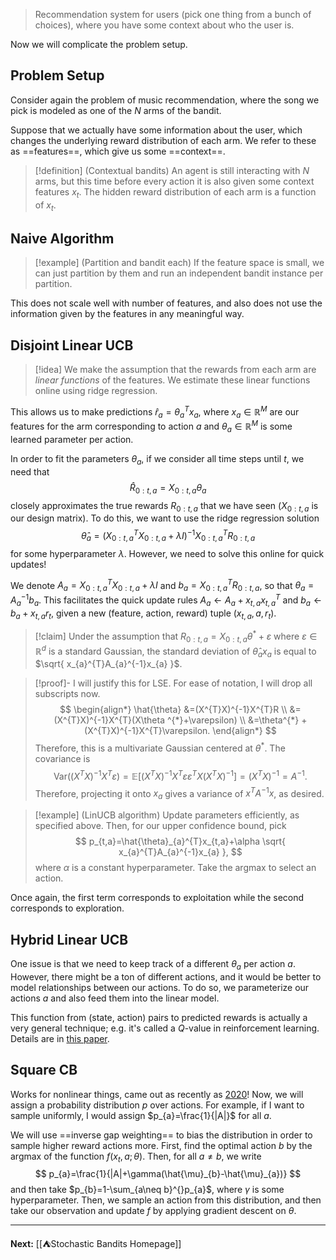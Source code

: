 > Recommendation system for users (pick one thing from a bunch of choices), where you have some context about who the user is.

Now we will complicate the problem setup. 
## Problem Setup

Consider again the problem of music recommendation, where the song we pick is modeled as one of the $N$ arms of the bandit.

Suppose that we actually have some information about the user, which changes the underlying reward distribution of each arm. We refer to these as ==features==, which give us some ==context==.

> [!definition] (Contextual bandits)
> An agent is still interacting with $N$ arms, but this time before every action it is also given some context features $x_{t}$. The hidden reward distribution of each arm is a function of $x_{t}$. 

## Naive Algorithm

> [!example] (Partition and bandit each)
> If the feature space is small, we can just partition by them and run an independent bandit instance per partition. 

This does not scale well with number of features, and also does not use the information given by the features in any meaningful way.

## Disjoint Linear UCB

> [!idea]
> We make the assumption that the rewards from each arm are *linear functions* of the features. We estimate these linear functions online using ridge regression.

This allows us to make predictions $\hat{r}_{a}=\theta_{a}^{T}x_{a}$, where $x_{a} \in \mathbb{R}^{M}$ are our features for the arm corresponding to action $a$ and $\theta_{a}\in \mathbb{R}^{M}$ is some learned parameter per action.

In order to fit the parameters $\theta_{a}$, if we consider all time steps until $t$, we need that
$$
\hat{R}_{0:t, a} = X_{0:t, a}\theta_{a}
$$
closely approximates the true rewards $R_{0:t, a}$ that we have seen ($X_{0:t,a}$ is our design matrix). To do this, we want to use the ridge regression solution
$$
\hat{\theta}_{a}=(X_{0:t,a}^{T}X_{0:t,a}+\lambda I)^{-1}X_{0:t,a}^{T}R_{0:t,a}
$$
for some hyperparameter $\lambda$. However, we need to solve this online for quick updates!

We denote $A_{a}=X_{0:t,a}^{T}X_{0:t,a}+\lambda I$ and $b_{a}=X_{0:t,a}^{T}R_{0:t,a}$, so that $\theta_{a}=A_{a}^{-1}b_{a}$. This facilitates the quick update rules $A_{a}\leftarrow A_{a}+x_{t,a}x_{t,a}^{T}$ and $b_{a}\leftarrow b_{a}+x_{t,a}r_{t}$, given a new (feature, action, reward) tuple $(x_{t,a},a,r_{t})$. 

> [!claim]
> Under the assumption that $R_{0:t,a}=X_{0:t,a}\theta^*+\varepsilon$ where $\varepsilon \in \mathbb{R}^{d}$ is a standard Gaussian, the standard deviation of $\hat{\theta}_{a}x_{a}$ is equal to $\sqrt{ x_{a}^{T}A_{a}^{-1}x_{a} }$.

> [!proof]-
> I will justify this for LSE. For ease of notation, I will drop all subscripts now.
> $$
> \begin{align*}
> \hat{\theta}
> &=(X^{T}X)^{-1}X^{T}R \\
> &=(X^{T}X)^{-1}X^{T}(X\theta ^{*}+\varepsilon) \\
> &=\theta^{*} + (X^{T}X)^{-1}X^{T}\varepsilon.
> \end{align*}
> $$
> Therefore, this is a multivariate Gaussian centered at $\theta^{*}$. The covariance is
> $$
> \text{Var}((X^{T}X)^{-1}X^{T}\varepsilon)
> =\mathbb{E}[(X^{T}X)^{-1}X^{T}\varepsilon\varepsilon^{T}X(X^{T}X)^{-1}]
> =(X^{T}X)^{-1}=A^{-1}.
> $$
> Therefore, projecting it onto $x_{a}$ gives a variance of $x^{T}A^{-1}x$, as desired.

> [!example] (LinUCB algorithm)
> Update parameters efficiently, as specified above. Then, for our upper confidence bound, pick
> $$
> p_{t,a}=\hat{\theta}_{a}^{T}x_{t,a}+\alpha \sqrt{ x_{a}^{T}A_{a}^{-1}x_{a} },
> $$
> where $\alpha$ is a constant hyperparameter. Take the argmax to select an action.

Once again, the first term corresponds to exploitation while the second corresponds to exploration.

## Hybrid Linear UCB

One issue is that we need to keep track of a different $\theta_{a}$ per action $a$. However, there might be a ton of different actions, and it would be better to model relationships between our actions. To do so, we parameterize our actions $a$ and also feed them into the linear model.

This function from (state, action) pairs to predicted rewards is actually a very general technique; e.g. it's called a $Q$-value in reinforcement learning. Details are in [this paper](https://arxiv.org/pdf/1003.0146.pdf).

## Square CB

Works for nonlinear things, came out as recently as [2020](https://arxiv.org/pdf/2002.04926.pdf)! Now, we will assign a probability distribution $p$ over actions. For example, if I want to sample uniformly, I would assign $p_{a}=\frac{1}{|A|}$ for all $a$.

We will use ==inverse gap weighting== to bias the distribution in order to sample higher reward actions more. First, find the optimal action $b$ by the argmax of the function $f(x_{t},a;\theta)$. Then, for all $a\neq b$, we write
$$
p_{a}=\frac{1}{|A|+\gamma(\hat{\mu}_{b}-\hat{\mu}_{a})}
$$
and then take $p_{b}=1-\sum_{a\neq b}^{}p_{a}$, where $\gamma$ is some hyperparameter. Then, we sample an action from this distribution, and then take our observation and update $f$ by applying gradient descent on $\theta$.

---

**Next:** [[⛺Stochastic Bandits Homepage]]